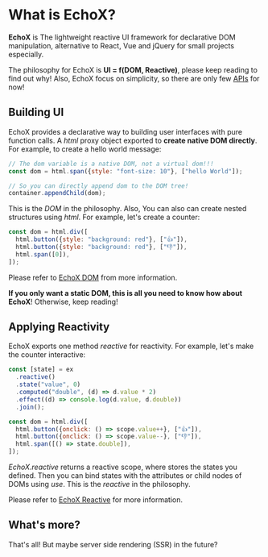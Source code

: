 # What is EchoX?

**EchoX** is The lightweight reactive UI framework for declarative DOM manipulation, alternative to React, Vue and jQuery for small projects especially.

The philosophy for EchoX is **UI = f(DOM, Reactive)**, please keep reading to find out why! Also, EchoX focus on simplicity, so there are only few [APIs](/api-index) for now!

## Building UI

EchoX provides a declarative way to building user interfaces with pure function calls. A _html_ proxy object exported to **create native DOM directly**. For example, to create a hello world message:

```js
// The dom variable is a native DOM, not a virtual dom!!!
const dom = html.span({style: "font-size: 10"}, ["hello World"]);

// So you can directly append dom to the DOM tree!
container.appendChild(dom);
```

This is the _DOM_ in the philosophy. Also, You can also can create nested structures using _html_. For example, let's create a counter:

```js
const dom = html.div([
  html.button({style: "background: red"}, ["👍"]),
  html.button({style: "background: red"}, ["👎"]),
  html.span([0]),
]);
```

Please refer to [EchoX DOM](/echox-dom) from more information.

**If you only want a static DOM, this is all you need to know how about EchoX**! Otherwise, keep reading!

## Applying Reactivity

EchoX exports one method _reactive_ for reactivity. For example, let's make the counter interactive:

```js
const [state] = ex
  .reactive()
  .state("value", 0)
  .computed("double", (d) => d.value * 2)
  .effect((d) => console.log(d.value, d.double))
  .join();

const dom = html.div([
  html.button({onclick: () => scope.value++}, ["👍"]),
  html.button({onclick: () => scope.value--}, ["👎"]),
  html.span([() => state.double]),
]);
```

_EchoX.reactive_ returns a reactive scope, where stores the states you defined. Then you can bind states with the attributes or child nodes of DOMs using _use_. This is the _reactive_ in the philosophy.

Please refer to [EchoX Reactive](/echox-reactive) for more information.

## What's more?

That's all! But maybe server side rendering (SSR) in the future?
